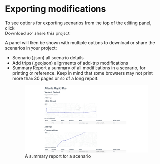 # Exporting modifications

To see options for exporting scenarios from the top of the editing panel, click
<br><span class="ui-icon"><i class="fa fa-share-alt-square"></i>Download sor share this project</span>

A panel will then be shown with multiple options to download or share the scenarios in your project:

<ul>
  <li><span class="btn btn-info"><i class="fa fa-download"></i> Scenario (.json)</span> all scenario details</li>
  <li><span class="btn btn-info"><i class="fa fa-download"></i> Add trips (.geojson)</span> alignments of add-trip modifications</li>
  <li><span class="btn btn-info"><i class="fa fa-print"></i> Summary Report</span> a summary of all modifications in a scenario, for printing or reference. Keep in mind that some browsers may not print more than 30 pages or so of a long report.
  <figure>
    <img src="../img/report.png" />
    <figcaption>A summary report for a scenario</figcaption>
  </figure>
  </li>
</ul>
